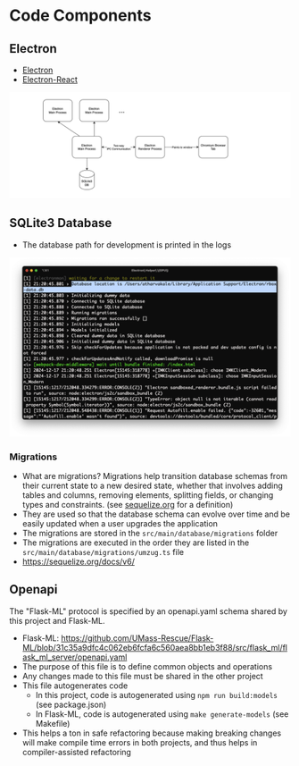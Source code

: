 # Code Components

## Electron

- [Electron](https://electronjs.org/)
- [Electron-React](https://github.com/electron-react-boilerplate/electron-react-boilerplate)

![](Architecture-Deep-Dive-Technical.drawio.png)

## SQLite3 Database

- The database path for development is printed in the logs

![](./database-path.png)

### Migrations

- What are migrations? Migrations help transition database schemas from their current state to a new desired state, whether that involves adding tables and columns, removing elements, splitting fields, or changing types and constraints. (see [sequelize.org](https://sequelize.org/docs/v6/other-topics/migrations/) for a definition)
- They are used so that the database schema can evolve over time and be easily updated when a user upgrades the application
- The migrations are stored in the `src/main/database/migrations` folder
- The migrations are executed in the order they are listed in the `src/main/database/migrations/umzug.ts` file
- https://sequelize.org/docs/v6/

## Openapi 

The "Flask-ML" protocol is specified by an openapi.yaml schema shared by this project and Flask-ML.

- Flask-ML: https://github.com/UMass-Rescue/Flask-ML/blob/31c35a9dfc4c062eb6fcfa6c560aea8bb1eb3f88/src/flask_ml/flask_ml_server/openapi.yaml
- The purpose of this file is to define common objects and operations
- Any changes made to this file must be shared in the other project
- This file autogenerates code
  - In this project, code is autogenerated using `npm run build:models` (see package.json)
  - In Flask-ML, code is autogenerated using `make generate-models` (see Makefile)
- This helps a ton in safe refactoring because making breaking changes will make compile time errors in both projects, and thus helps in compiler-assisted refactoring
